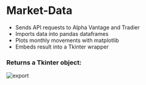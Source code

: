 # Market-Data

* Sends API requests to Alpha Vantage and Tradier 
* Imports data into pandas dataframes
* Plots monthly movements with matplotlib
* Embeds result into a Tkinter wrapper

### Returns a Tkinter object:

![export](https://user-images.githubusercontent.com/38115733/80734394-03065500-8b07-11ea-96c0-65f0891c2fea.png)
